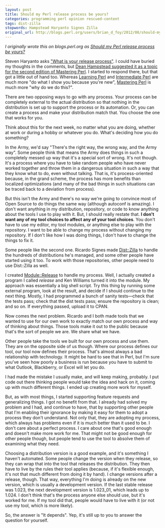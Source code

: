```yaml
---
layout: post
title: Should my Perl release process be yours?
categories: programming perl opinion rescued-content
tags: dist-zilla
stopwords: Hampstead Haryanto Signes Zilla
original_url: http://blogs.perl.org/users/brian_d_foy/2012/08/should-my-perl-release-process-be-yours.html
---
```


*I originally wrote this on blogs.perl.org as [Should my Perl release process be yours?](http://blogs.perl.org/users/brian_d_foy/2012/08/should-my-perl-release-process-be-yours.html)*

Steven Haryanto asks ["What is your release process"](http://blogs.perl.org/users/steven_haryanto/2012/08/what-is-your-release-process.html). I could have buried my
thoughts in the comments, but [Dean Hampstead suggested it as a topic
for the second edition of Mastering Perl](https://www.masteringperl.org/2012/08/hello-world/\#comment-2). I started to respond there,
but that got a little out of hand too. Whereas [Learning Perl](https://www.learning-perl.com) and
[Intermediate Perl](https://www.intermediateperl.com) are much more "do what I show you because you're
new", [Mastering Perl](http://www.masteringperl.org/) is much more "why do we do this?".

<!--more-->

There are two opposing ways to go with any process. Your process can
be completely external to the actual distribution so that nothing in
the distribution is set up to support the process or its automation.
Or, you can create a process and make your distribution match that.
You choose the one that works for you.

Think about this for the next week, no matter what you are doing,
whether at work or during a hobby or whatever you do. What's deciding
how you do something?

In the Army, we'd say "There's the right way, the wrong way, and the
Army way". Some people think that means the Army does things in such a
completely messed up way that it's a special sort of wrong. It's not
though. It's a process where you have to take random people who have
never worked together and throw them in a dangerous situation in such
a way that they know what to do, even without talking. That is, it's
process-oriented because, in the grand scheme, the process has more
benefits than localized optimizations (and many of the bad things in
such situations can be traced back to a deviation from process).

But this isn't the Army and there's no way we're going to convince
most of Open Source to do things the same way (although autoconf is
amazing). I don't want anything in my distribution, repository, or
code to know anything about the tools I use to play with it. But, I
should really restate that. **I don't want any of my tool choices to
affect any of your tool choices**. You don't have to use my editor, my
tool modules, or anything else to play with the repository. I want to
be able to change my process without changing my repository. If I
don't like how I was doing things, I don't have to change the things
to fix it.

Some people like the second one. Ricardo Signes made
[Dist::Zilla](https://www.metacpan.org/pod/Dist::Zilla) to handle the
hundreds of distributions he's managed, and some other people have
started using it too. To work with those repositories, other people
need to use Dist::Zilla as well.

I created [Module::Release](https://www.metacpan.org/pod/Dist::Zilla)
to handle my process. Well, I actually created a program I called
*release* and Ken Williams turned it into the module. My approach was
essentially a big shell script. Try this thing by running some
external program, look at the result, and decide if I should continue
to the next thing. Mostly, I had programmed a bunch of sanity
tests—check that the tests pass; check that the dist tests pass;
ensure the repository is clean; and so on. If everything passed,
upload it to CPAN.

Now comes the next problem. Ricardo and I both made tools that we
wanted to use for our own work to exactly match our own process and
way of thinking about things. Those tools make it out to the public
because that's the sort of people we are. We share what we have.

Other people take the tools
we built for our own process and use them. They are on the opposite
side of us though. Where our process defines our tool, our tool now
defines their process. That's almost always a bad relationship with
technology. It might be hard to see that in Perl, but I'm sure you've
seen how poorly a business is run because you have to submit to what
Outlook, Blackberry, or Excel will let you do.

I had made the mistake I usually make, and will keep making, probably.
I put code out there thinking people would take the idea and hack on
it, coming up with much different things. I ended up creating more
work for myself.

But, as with most things, I started supporting feature requests and
generalizing things. I got no benefit from that. I already had solved
my problem and I had, and continue to have, that by supporting other
people that I'm enabling their ignorance by making it easy for them to
adopt a process they don't understand. Not only that, they are
adopting my process, which always has problems even if it is much
better than it used to be. I don't care about a perfect process. I
care about one that's good enough and doesn't make more work for me.
That might not be good enough for other people though, but people tend
to use the tool to absolve them of examining what they need.

Choosing a distribution version is a good example, and it's something
I haven't automated. Some people change the version when they release,
so they can wrap that into the tool that releases the distribution.
They then have to live by the rules their tool applies (because, if
it's flexible enough, it's not that much different from doing it by
hand). I change versions after a release, though. That way, everything
I'm doing is already on the new version, which is usually a
development version. If the last stable release was 1.023, the next
development version is 1.023_01, which leads up to 1.024. I don't
think that's the process anyone else should use, but it's worked for
me. If my tool did that, people would have to live with it (or not use
my tool, which is more likely).

So, the answer is "It depends". Yep, it's still up to you to answer
the question for yourself.

